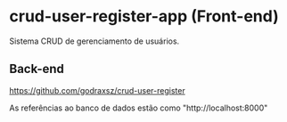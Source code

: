 # crud-user-register-app (Front-end)

Sistema CRUD de gerenciamento de usuários.

## Back-end
https://github.com/godraxsz/crud-user-register

As referências ao banco de dados estão como "http://localhost:8000"

